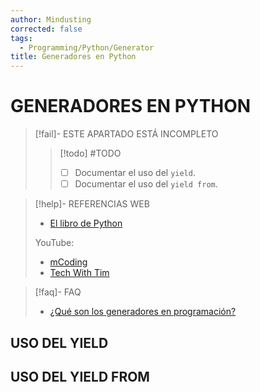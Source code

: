 ```yaml
---
author: Mindusting
corrected: false
tags:
  - Programming/Python/Generator
title: Generadores en Python
---
```


# GENERADORES EN PYTHON

> [!fail]- ESTE APARTADO ESTÁ INCOMPLETO
> > [!todo] #TODO
> > - [ ] Documentar el uso del `yield`.
> > - [ ] Documentar el uso del `yield from`.

> [!help]- REFERENCIAS WEB
> - [El libro de Python](https://ellibrodepython.com/yield-python)
> 
> YouTube:
> - [mCoding](https://youtu.be/tmeKsb2Fras)
> - [Tech With Tim](https://youtu.be/u3T7hmLthUU)

> [!faq]- FAQ
> - [¿Qué son los generadores en programación?](../pc/pc_generator.md)

## USO DEL YIELD

## USO DEL YIELD FROM
